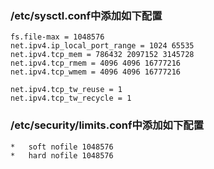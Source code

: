### /etc/sysctl.conf中添加如下配置
    fs.file-max = 1048576
    net.ipv4.ip_local_port_range = 1024 65535
    net.ipv4.tcp_mem = 786432 2097152 3145728
    net.ipv4.tcp_rmem = 4096 4096 16777216
    net.ipv4.tcp_wmem = 4096 4096 16777216

    net.ipv4.tcp_tw_reuse = 1
    net.ipv4.tcp_tw_recycle = 1

### /etc/security/limits.conf中添加如下配置
    *	soft nofile 1048576
    *	hard nofile 1048576
